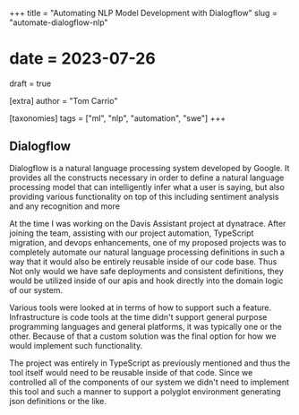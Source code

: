 +++
title = "Automating NLP Model Development with Dialogflow"
slug = "automate-dialogflow-nlp"
# date = 2023-07-26
draft = true

[extra]
author = "Tom Carrio"

[taxonomies]
tags = ["ml", "nlp", "automation", "swe"]
+++

## Dialogflow

Dialogflow is a natural language processing system developed by Google. It provides all the constructs necessary in order to define a natural language processing model that can intelligently infer what a user is saying, but also providing various functionality on top of this including sentiment analysis and any recognition and more

At the time I was working on the Davis Assistant project at dynatrace. After joining the team, assisting with our project automation, TypeScript migration, and devops enhancements, one of my proposed projects was to completely automate our natural language processing definitions in such a way that it would also be entirely reusable inside of our code base. Thus Not only would we have safe deployments and consistent definitions, they would be utilized inside of our apis and hook directly into the domain logic of our system.

Various tools were looked at in terms of how to support such a feature. Infrastructure is code tools at the time didn't support general purpose programming languages and general platforms, it was typically one or the other. Because of that a custom solution was the final option for how we would implement such functionality.

The project was entirely in TypeScript as previously mentioned and thus the tool itself would need to be reusable inside of that code. Since we controlled all of the components of our system we didn't need to implement this tool and such a manner to support a polyglot environment generating json definitions or the like. 